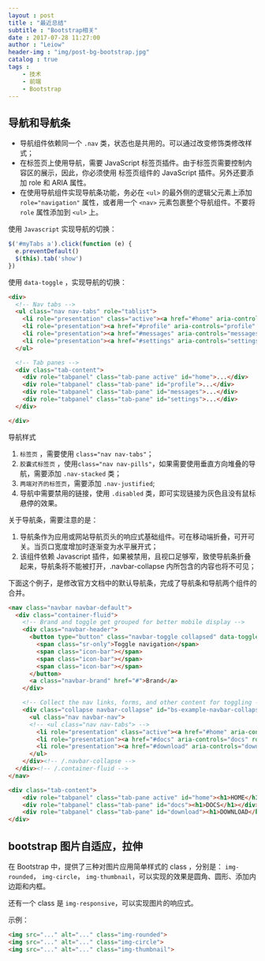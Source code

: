 ```yaml
---
layout : post
title : "最近总结"
subtitle : "Bootstrap相关"
date : 2017-07-28 11:27:00
author : "Leiow"
header-img : "img/post-bg-bootstrap.jpg"
catalog : true
tags : 
    - 技术
    - 前端
    - Bootstrap
---
```



## 导航和导航条

- 导航组件依赖同一个 `.nav` 类，状态也是共用的。可以通过改变修饰类修改样式；
- 在标签页上使用导航，需要 JavaScript 标签页插件。由于标签页需要控制内容区的展示，因此，你必须使用 标签页组件的 JavaScript 插件。另外还要添加 role 和 ARIA 属性。
- 在使用导航组件实现导航条功能，务必在 `<ul>` 的最外侧的逻辑父元素上添加 `role="navigation"` 属性，或者用一个 `<nav>` 元素包裹整个导航组件。不要将 `role` 属性添加到 `<ul>` 上。

使用 `Javascript` 实现导航的切换：

```javascript
$('#myTabs a').click(function (e) {
  e.preventDefault()
  $(this).tab('show')
})
```

使用 `data-toggle` ，实现导航的切换：

```html
<div>
  <!-- Nav tabs -->
  <ul class="nav nav-tabs" role="tablist">
    <li role="presentation" class="active"><a href="#home" aria-controls="home" role="tab" data-toggle="tab">Home</a></li>
    <li role="presentation"><a href="#profile" aria-controls="profile" role="tab" data-toggle="tab">Profile</a></li>
    <li role="presentation"><a href="#messages" aria-controls="messages" role="tab" data-toggle="tab">Messages</a></li>
    <li role="presentation"><a href="#settings" aria-controls="settings" role="tab" data-toggle="tab">Settings</a></li>
  </ul>

  <!-- Tab panes -->
  <div class="tab-content">
    <div role="tabpanel" class="tab-pane active" id="home">...</div>
    <div role="tabpanel" class="tab-pane" id="profile">...</div>
    <div role="tabpanel" class="tab-pane" id="messages">...</div>
    <div role="tabpanel" class="tab-pane" id="settings">...</div>
  </div>

</div>
```

导航样式

1. `标签页` ，需要使用 `class="nav nav-tabs"`；
2. `胶囊式标签页` ，使用`class="nav nav-pills"`，如果需要使用垂直方向堆叠的导航，需要添加 `.nav-stacked` 类；
3. `两端对齐的标签页`，需要添加 `.nav-justified`;
4. 导航中需要禁用的链接，使用 `.disabled` 类，即可实现链接为灰色且没有鼠标悬停的效果。

关于导航条，需要注意的是：
1. 导航条作为应用或网站导航页头的响应式基础组件。可在移动端折叠，可开可关。当页口宽度增加时逐渐变为水平展开式；
2. 该组件依赖 Javascript 插件，如果被禁用，且视口足够窄，致使导航条折叠起来，导航条将不能被打开，.navbar-collapse 内所包含的内容也将不可见；

下面这个例子，是修改官方文档中的默认导航条，完成了导航条和导航两个组件的合并。

```html
<nav class="navbar navbar-default">
  <div class="container-fluid">
    <!-- Brand and toggle get grouped for better mobile display -->
    <div class="navbar-header">
      <button type="button" class="navbar-toggle collapsed" data-toggle="collapse" data-target="#bs-example-navbar-collapse-1" aria-expanded="false">
        <span class="sr-only">Toggle navigation</span>
        <span class="icon-bar"></span>
        <span class="icon-bar"></span>
        <span class="icon-bar"></span>
      </button>
      <a class="navbar-brand" href="#">Brand</a>
    </div>

    <!-- Collect the nav links, forms, and other content for toggling -->
    <div class="collapse navbar-collapse" id="bs-example-navbar-collapse-1">
      <ul class="nav navbar-nav">
      <!-- <ul class="nav nav-tabs"> -->
        <li role="presentation" class="active"><a href="#home" aria-controls="home" role="tab" data-toggle="tab">Home <span class="sr-only">(current)</span></a></li>
        <li role="presentation"><a href="#docs" aria-controls="docs" role="tab" data-toggle="tab">Docs</a></li>
        <li role="presentation"><a href="#download" aria-controls="download" role="tab" data-toggle="tab">Download</a></li>
      </ul>
    </div><!-- /.navbar-collapse -->
  </div><!-- /.container-fluid -->
</nav>

<div class="tab-content">
	<div role="tabpanel" class="tab-pane active" id="home"><h1>HOME</h1></div>
	<div role="tabpanel" class="tab-pane" id="docs"><h1>DOCS</h1></div>
	<div role="tabpanel" class="tab-pane" id="download"><h1>DOWNLOAD</h1></div>
</div>
```
## bootstrap 图片自适应，拉伸

在 Bootstrap 中，提供了三种对图片应用简单样式的 class ，分别是：
`img-rounded`， `img-circle`， `img-thumbnail`，可以实现的效果是圆角、圆形、添加内边距和内框。

还有一个 class 是 `img-responsive`，可以实现图片的响应式。

示例：

```html
<img src="..." alt="..." class="img-rounded">
<img src="..." alt="..." class="img-circle">
<img src="..." alt="..." class="img-thumbnail">
```


